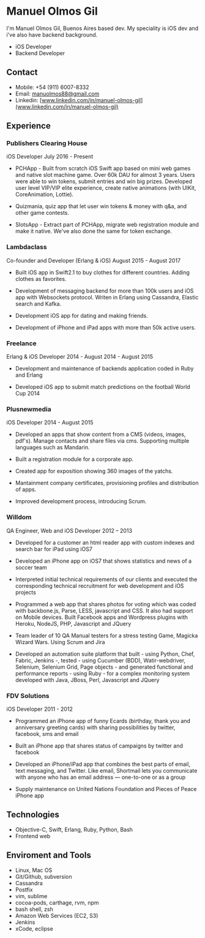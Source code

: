 # Manuel Olmos Gil
I'm Manuel Olmos Gil, Buenos Aires based dev. My speciality is iOS dev and i've also have backend background.

* iOS Developer
* Backend Developer

## Contact
* Mobile: +54 (911) 6007-8332
* Email: [manuolmos88@gmail.com](mailto:manuolmos88@gmail.com)
* Linkedin: [www.linkedin.com/in/manuel-olmos-gil](www.linkedin.com/in/manuel-olmos-gil)

## Experience

### Publishers Clearing House
iOS Developer July 2016 - Present

* PCHApp - Built from scratch iOS Swift app based on mini web games and native slot machine game. Over 60k DAU for almost 3 years. Users were able to win tokens, submit entries and win big prizes. Developed user level VIP/VIP elite experience, create native animations (with UIKit, CoreAnimation, Lottie).

* Quizmania, quiz app that let user win tokens & money with q&a, and other game contests.

* SlotsApp - Extract part of PCHApp, migrate web registration module and make it native. We've also done the same for token exchange.

### Lambdaclass
Co-founder and Developer (Erlang & iOS) August 2015 - August 2017

* Built iOS app in Swift2.1 to buy clothes for different countries. Adding clothes as favorites.

* Development of messaging backend for more than 100k users and iOS app with Websockets protocol. Writen in Erlang using Cassandra, Elastic search and Kafka.

* Development iOS app for dating and making friends.

* Development of iPhone and iPad apps with more than 50k active users.

### Freelance
Erlang & iOS Developer 2014 - August 2014 - August 2015

* Development and maintenance of backends application coded in Ruby and Erlang

* Developed iOS app to submit match predictions on the football World Cup 2014

### Plusnewmedia
iOS Developer 2014 - August 2015

* Developed an apps that show content from a CMS (videos, images, pdf's). Manage contacts and share files via cms. Supporting multiple languages such as Mandarin.

* Built a registration module for a corporate app.

* Created app for exposition showing 360 images of the yatchs.

* Mantainment company certificates, provisioning profiles and distribution of 	apps.

* Improved development process, introducing Scrum.

### Willdom
QA Engineer, Web and iOS Developer 2012 – 2013

* Developed for a customer an html reader app with custom indexes and search bar for iPad using iOS7

* Developed an iPhone app on iOS7 that shows statistics and news of a soccer team

* Interpreted initial technical requirements of our clients and executed the corresponding technical recruitment for web development and iOS projects

* Programmed a web app that shares photos for voting which was coded with backbone.js, Parse, LESS, javascript and CSS. It also had support on Mobile devices. Built Facebook apps and Wordpress plugins with Heroku, NodeJS, PHP, Javascript and JQuery

* Team leader of 10 QA Manual testers for a stress testing Game, Magicka Wizard Wars. Using Scrum and Jira

* Developed an automation suite platform that built - using Python, Chef, Fabric, Jenkins -, tested - using Cucumber (BDD), Watir-webdriver, Selenium, Selenium Grid, Page objects - and generated functional and performance reports - using Ruby - for a complex monitoring system developed with Java, JBoss, Perl, Javascript and JQuery

### FDV Solutions
iOS Developer 2011 - 2012

* Programmed an iPhone app of funny Ecards (birthday, thank you and anniversary greeting cards) with sharing possibilities by twitter, facebook, sms and email

* Built an iPhone app that shares status of campaigns by twitter and facebook

* Developed an iPhone/iPad app that combines the best parts of email, text messaging, and Twitter. Like email, Shortmail lets you communicate with anyone who has an email address — one-to-one or as a group

* Supply maintenance on United Nations Foundation and Pieces of Peace iPhone app

## Technologies
* Objective-C, Swift, Erlang, Ruby, Python, Bash
* Frontend web

## Enviroment and Tools
* Linux, Mac OS
* Git/Github, subversion
* Cassandra
* Postfix
* vim, sublime
* cocoa-pods, carthage, rvm, npm
* bash shell, zsh
* Amazon Web Services (EC2, S3)
* Jenkins
* xCode, eclipse
